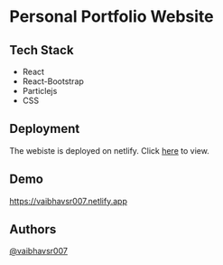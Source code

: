 
# Personal Portfolio Website



## Tech Stack

- React
- React-Bootstrap
- Particlejs
- CSS



## Deployment

The webiste is deployed on netlify. Click [here](https://vaibhavsr007.netlify.app) to view.




## Demo

https://vaibhavsr007.netlify.app



## Authors

[@vaibhavsr007](https://www.github.com/vaibhavsr007)

